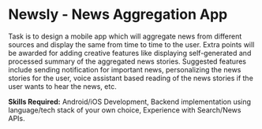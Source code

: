 # Newsly - News Aggregation App
Task is to design a mobile app which will aggregate news from different sources and display the same from time to time to the user. Extra points will be awarded for adding creative features like displaying self-generated and processed summary of the aggregated news stories. Suggested features include sending notification for important news, personalizing the news stories for the user, voice assistant based reading of the news stories if the user wants to hear the news, etc.

**Skills Required:** Android/iOS Development, Backend implementation using language/tech stack of your own choice, Experience with Search/News APIs.

